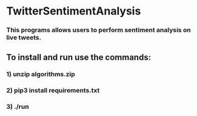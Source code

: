 # TwitterSentimentAnalysis
### This programs allows users to perform sentiment analysis on live tweets.

## To install and run use the commands:
### 1) unzip algorithms.zip
### 2) pip3 install requirements.txt
### 3) ./run
